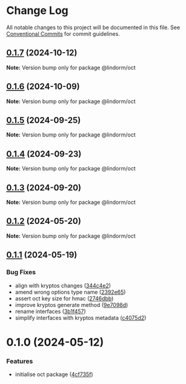 # Change Log

All notable changes to this project will be documented in this file.
See [Conventional Commits](https://conventionalcommits.org) for commit guidelines.

## [0.1.7](https://github.com/lindorm-io/monorepo/compare/@lindorm/oct@0.1.6...@lindorm/oct@0.1.7) (2024-10-12)

**Note:** Version bump only for package @lindorm/oct

## [0.1.6](https://github.com/lindorm-io/monorepo/compare/@lindorm/oct@0.1.5...@lindorm/oct@0.1.6) (2024-10-09)

**Note:** Version bump only for package @lindorm/oct

## [0.1.5](https://github.com/lindorm-io/monorepo/compare/@lindorm/oct@0.1.4...@lindorm/oct@0.1.5) (2024-09-25)

**Note:** Version bump only for package @lindorm/oct

## [0.1.4](https://github.com/lindorm-io/monorepo/compare/@lindorm/oct@0.1.3...@lindorm/oct@0.1.4) (2024-09-23)

**Note:** Version bump only for package @lindorm/oct

## [0.1.3](https://github.com/lindorm-io/monorepo/compare/@lindorm/oct@0.1.2...@lindorm/oct@0.1.3) (2024-09-20)

**Note:** Version bump only for package @lindorm/oct

## [0.1.2](https://github.com/lindorm-io/monorepo/compare/@lindorm/oct@0.1.1...@lindorm/oct@0.1.2) (2024-05-20)

**Note:** Version bump only for package @lindorm/oct

## [0.1.1](https://github.com/lindorm-io/monorepo/compare/@lindorm/oct@0.1.0...@lindorm/oct@0.1.1) (2024-05-19)

### Bug Fixes

- align with kryptos changes ([344c4e2](https://github.com/lindorm-io/monorepo/commit/344c4e2fad07e66c91f7e0820bfc929c1f8ffcab))
- amend wrong options type name ([2392e65](https://github.com/lindorm-io/monorepo/commit/2392e65dc8779a72948f9f98e0c6847cb8d21474))
- assert oct key size for hmac ([2746dbb](https://github.com/lindorm-io/monorepo/commit/2746dbb358885100dda4b63412040e6d2699cdcf))
- improve kryptos generate method ([9e7098d](https://github.com/lindorm-io/monorepo/commit/9e7098d4b219b11140e28e554ffd573204772249))
- rename interfaces ([3b1f457](https://github.com/lindorm-io/monorepo/commit/3b1f45736f88b8c2d4481cbeca6da87bf8443bde))
- simplify interfaces with kryptos metadata ([c4075d2](https://github.com/lindorm-io/monorepo/commit/c4075d2e133c2fe0a1fafa548da68db34b3407c6))

# 0.1.0 (2024-05-12)

### Features

- initialise oct package ([4cf735f](https://github.com/lindorm-io/monorepo/commit/4cf735fa1566cd3a9fedd1ed3f9e8877d9841cfe))
